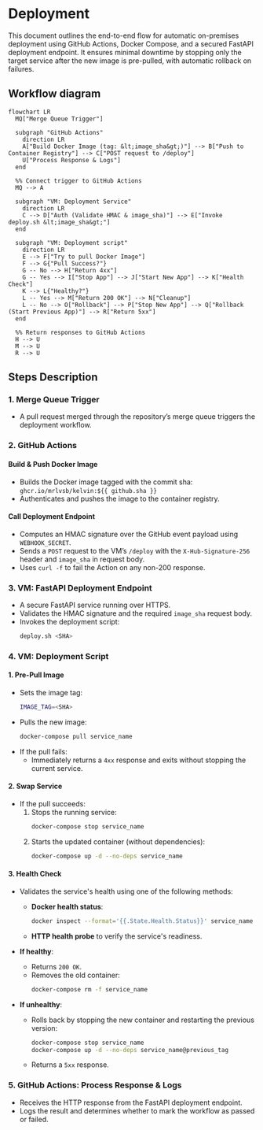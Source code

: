 # Deployment

This document outlines the end-to-end flow for automatic on-premises deployment using GitHub Actions, Docker Compose, and a secured FastAPI deployment endpoint. It ensures minimal downtime by stopping only the target service after the new image is pre-pulled, with automatic rollback on failures.

## Workflow diagram

```mermaid
flowchart LR
  MQ["Merge Queue Trigger"]

  subgraph "GitHub Actions"
    direction LR
    A["Build Docker Image (tag: &lt;image_sha&gt;)"] --> B["Push to Container Registry"] --> C["POST request to /deploy"]
    U["Process Response & Logs"]
  end

  %% Connect trigger to GitHub Actions
  MQ --> A

  subgraph "VM: Deployment Service"
    direction LR
    C --> D["Auth (Validate HMAC & image_sha)"] --> E["Invoke deploy.sh &lt;image_sha&gt;"]
  end

  subgraph "VM: Deployment script"
    direction LR
    E --> F["Try to pull Docker Image"]
    F --> G{"Pull Success?"}
    G -- No --> H["Return 4xx"]
    G -- Yes --> I["Stop App"] --> J["Start New App"] --> K["Health Check"]
    K --> L{"Healthy?"}
    L -- Yes --> M["Return 200 OK"] --> N["Cleanup"]
    L -- No --> O["Rollback"] --> P["Stop New App"] --> Q["Rollback (Start Previous App)"] --> R["Return 5xx"]
  end

  %% Return responses to GitHub Actions
  H --> U
  M --> U
  R --> U

```

## Steps Description

### 1. Merge Queue Trigger

- A pull request merged through the repository’s merge queue triggers the deployment workflow.

### 2. GitHub Actions

#### **Build & Push Docker Image**

- Builds the Docker image tagged with the commit sha:
    `ghcr.io/mrlvsb/kelvin:${{ github.sha }}`
- Authenticates and pushes the image to the container registry.

#### **Call Deployment Endpoint**

- Computes an HMAC signature over the GitHub event payload using `WEBHOOK_SECRET`.
- Sends a `POST` request to the VM’s `/deploy` with the `X-Hub-Signature-256` header and `image_sha` in request body.
- Uses `curl -f` to fail the Action on any non-200 response.


### 3. VM: FastAPI Deployment Endpoint

- A secure FastAPI service running over HTTPS.
- Validates the HMAC signature and the required `image_sha` request body.
- Invokes the deployment script:
    ```bash
    deploy.sh <SHA>
    ```

### 4. VM: Deployment Script

#### **1. Pre-Pull Image**

- Sets the image tag:
    ```bash
    IMAGE_TAG=<SHA>
    ```
- Pulls the new image:
    ```bash
    docker-compose pull service_name
    ```
- If the pull fails:
    - Immediately returns a `4xx` response and exits without stopping the current service.

#### **2. Swap Service**

- If the pull succeeds:
    1. Stops the running service:
         ```bash
         docker-compose stop service_name
         ```
    2. Starts the updated container (without dependencies):
         ```bash
         docker-compose up -d --no-deps service_name
         ```

#### **3. Health Check**

- Validates the service's health using one of the following methods:
    - **Docker health status**:
        ```bash
        docker inspect --format='{{.State.Health.Status}}' service_name
        ```
    - **HTTP health probe** to verify the service's readiness.

- **If healthy**:
    - Returns `200 OK`.
    - Removes the old container:
        ```bash
        docker-compose rm -f service_name
        ```

- **If unhealthy**:
    - Rolls back by stopping the new container and restarting the previous version:
        ```bash
        docker-compose stop service_name
        docker-compose up -d --no-deps service_name@previous_tag
        ```
    - Returns a `5xx` response.

### 5. GitHub Actions: Process Response & Logs

- Receives the HTTP response from the FastAPI deployment endpoint.
- Logs the result and determines whether to mark the workflow as passed or failed.
